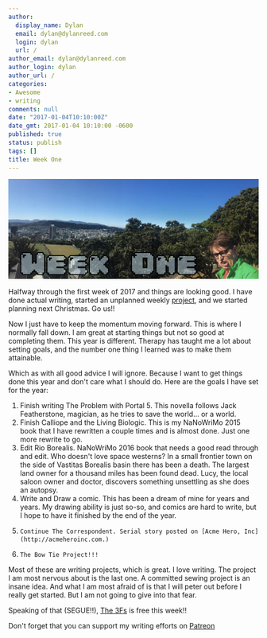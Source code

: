 ```yaml
---
author:
  display_name: Dylan
  email: dylan@dylanreed.com
  login: dylan
  url: /
author_email: dylan@dylanreed.com
author_login: dylan
author_url: /
categories:
- Awesome
- writing
comments: null
date: "2017-01-04T10:10:00Z"
date_gmt: 2017-01-04 10:10:00 -0600
published: true
status: publish
tags: []
title: Week One
---
```

<img src="https://raw.githubusercontent.com/dylanreed/dylan.blog/gh-pages/images/weekly-blog/Weekly-Blog-Post-One.jpg">

Halfway through the first week of 2017 and things are looking good. I have done actual writing, started an unplanned weekly [project](http://fancycadaver.com//2017/01/01/the-bow-tie-project-zero/), and we started planning next Christmas. Go us!!
 
Now I just have to keep the momentum moving forward. This is where I normally fall down. I am great at starting things but not so good at completing them. This year is different. Therapy has taught me a lot about setting goals, and the number one thing I learned was to make them attainable. 

Which as with all good advice I will ignore. Because I want to get things done this year and don't care what I should do. Here are the goals I have set for the year:

1. Finish writing The Problem with Portal 5. This novella follows Jack Featherstone, magician, as he tries to save the world... or a world.
2.  Finish Calliope and the Living Biologic. This is my NaNoWriMo 2015 book that I have rewritten a couple times and is almost done. Just one more rewrite to go.
3.   Edit Rio Borealis. NaNoWriMo 2016 book that needs a good read through and edit. Who doesn't love space westerns?  In a small frontier town on the side of Vastitas Borealis basin there has been a death. The largest land owner for a thousand miles has been found dead. Lucy, the local saloon owner and doctor, discovers something unsettling as she does an autopsy.
4.    Write and Draw a comic. This has been a dream of mine for years and years. My drawing ability is just so-so, and comics are hard to write, but I hope to have it finished by the end of the year.
5.     Continue The Correspondent. Serial story posted on [Acme Hero, Inc](http://acmeheroinc.com.)
6.     The Bow Tie Project!!!

Most of these are writing projects, which is great. I love writing. The project I am most nervous about is the last one. A committed sewing project is an insane idea. And what I am most afraid of is that I will peter out before I really get started. But I am not going to give into that fear. 

Speaking of that (SEGUE!!), [The 3Fs](https://www.amazon.com/Fs-Using-overcome-fear-failure-ebook/dp/B00L9MCJHK/ref=sr_1_3?ie=UTF8&qid=1483500343&sr=8-3&keywords=dylan+reed) is free this week!!

Don't forget that you can support my writing efforts on [Patreon](https://www.patreon.com/dylanreed)